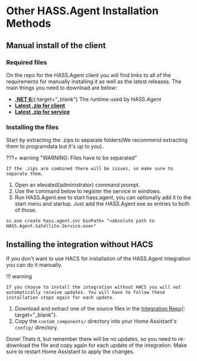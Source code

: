 # Other HASS.Agent Installation Methods

## Manual install of the client

### Required files

On the repo for the HASS.Agent client you will find links to all of the requirements for manually installing it as well as the latest releases. The main things you need to download are below:

- [**.NET 6:**](https://dotnet.microsoft.com/en-us/download/dotnet/thank-you/runtime-desktop-6.0.25-windows-x64-installer){:target="\_blank"} The runtime used by HASS.Agent
- [**Latest .zip for client**](https://github.com/hass-agent/HASS.Agent/releases/latest/download/HASS.Agent.zip)
- [**Latest .zip for service**](https://github.com/hass-agent/HASS.Agent/releases/latest/download/HASS.Agent.Satellite.Service.zip)

### Installing the files

Start by extracting the .zips to separate folders(We recommend extracting them to programdata but it's up to you).

???+ warning "WARNING: Files have to be separated"

    If the .zips are combined there will be issues, so make sure to separate them.

1.  Open an elevated(administrator) command prompt.
2.  Use the command below to register the service in windows.
3.  Run HASS.Agent.exe to start hass.agent, you can optionally add it to the start menu and startup. Just add the HASS.Agent.exe as entries to both of those.

```batch title="Registering the service"
sc.exe create hass.agent.svc binPath= "<absolute path to HASS.Agent.Satellite.Service.exe>"
```

## Installing the integration without HACS

If you don't want to use HACS for installation of the HASS.Agent integration you can do it manually.

!!! warning

    If you choose to install the integration without HACS you will not automatically receive updates. You will have to follow these installation steps again for each update.

1. Download and extract one of the source files in the [Integration Repo](https://github.com/hass-agent/HASS.Agent-Integration/releases/latest){: target="\_blank"}.
2. Copy the `custom_components/` directory into your Home Assistant's `config/` directory.

Done! Thats it, but remember there will be no updates, so you need to re-download the file and copy again for each update of the integration. Make sure to restart Home Assistant to apply the changes.
